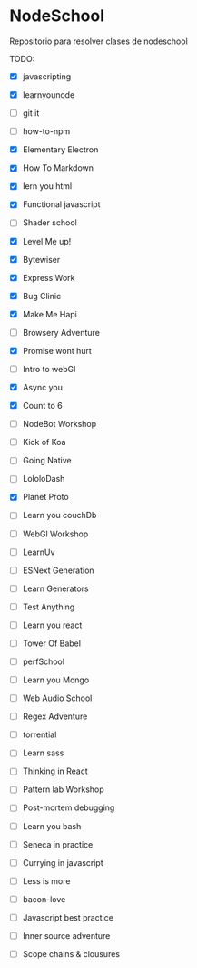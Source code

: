 NodeSchool
==========

Repositorio para resolver clases de nodeschool

TODO:
 - [x] javascripting
 - [x] learnyounode
 - [ ] git it
 - [ ] how-to-npm
 - [x] Elementary Electron
 - [x] How To Markdown
 - [x] lern you html
 - [x] Functional javascript
 - [ ] Shader school
 - [X] Level Me up!
 - [x] Bytewiser
 - [x] Express Work
 - [x] Bug Clinic
 - [x] Make Me Hapi
 - [ ] Browsery Adventure
 - [X] Promise wont hurt
 - [ ] Intro to webGl
 - [X] Async you
 - [X] Count to 6
 - [ ] NodeBot Workshop
 - [ ] Kick of Koa
 - [ ] Going Native
 - [ ] LololoDash
 - [X] Planet Proto
 - [ ] Learn you couchDb
 - [ ] WebGl Workshop
 - [ ] LearnUv
 - [ ] ESNext Generation
 - [ ] Learn Generators
 - [ ] Test Anything
 - [ ] Learn you react
 - [ ] Tower Of Babel
 - [ ] perfSchool
 - [ ] Learn you Mongo
 - [ ] Web Audio School
 - [ ] Regex Adventure
 - [ ] torrential
 - [ ] Learn sass
 - [ ] Thinking in React
 - [ ] Pattern lab Workshop
 - [ ] Post-mortem debugging
 - [ ] Learn you bash
 - [ ] Seneca in practice
 - [ ] Currying in javascript
 - [ ] Less is more
 - [ ] bacon-love
 - [ ] Javascript best practice
 - [ ] Inner source adventure
 - [ ] Scope chains & clousures













